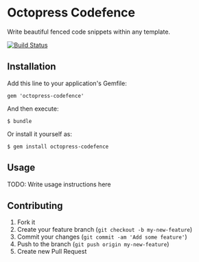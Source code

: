 # Octopress Codefence

Write beautiful fenced code snippets within any template.

[![Build
Status](https://travis-ci.org/octopress/octopress-codefence.png?branch=master)](https://travis-ci.org/octopress/octopress-codefence)

## Installation

Add this line to your application's Gemfile:

    gem 'octopress-codefence'

And then execute:

    $ bundle

Or install it yourself as:

    $ gem install octopress-codefence

## Usage

TODO: Write usage instructions here

## Contributing

1. Fork it
2. Create your feature branch (`git checkout -b my-new-feature`)
3. Commit your changes (`git commit -am 'Add some feature'`)
4. Push to the branch (`git push origin my-new-feature`)
5. Create new Pull Request
